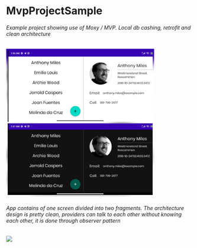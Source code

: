# MvpProjectSample
###### Example project showing use of Moxy / MVP. Local db cashing, retrofit and clean architecture

<img src="./photos/users.jpg" width="400">

###### App contains of one screen divided into two fragments. The architecture design is pretty clean, providers can talk to each other without knowing each other, it is done through observer pattern


<img src="./photos/imageRepository.jpg" >